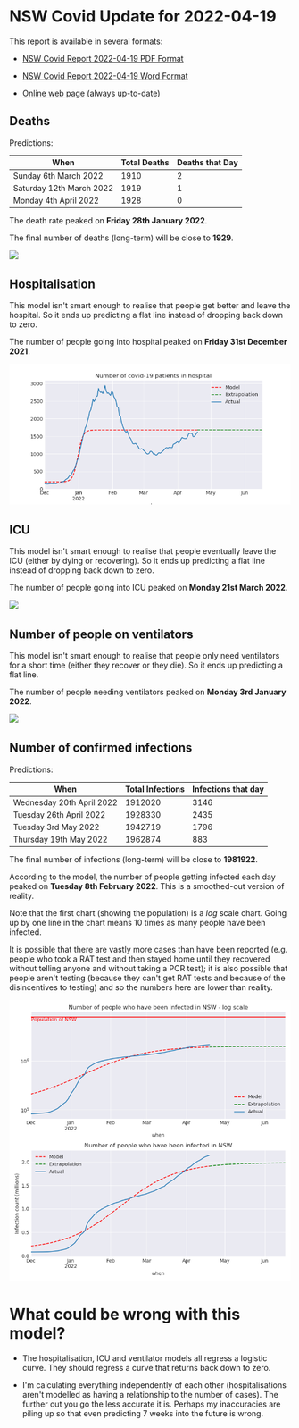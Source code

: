 # NSW Covid Update for 2022-04-19

This report is available in several formats:

- [NSW Covid Report 2022-04-19 PDF Format](https://github.com/solresol/yet-another-pandemic-prediction/raw/main/output/2022-04-19/nsw-covid-report-2022-04-19.pdf)

- [NSW Covid Report 2022-04-19 Word Format](https://github.com/solresol/yet-another-pandemic-prediction/raw/main/output/2022-04-19/nsw-covid-report-2022-04-19.docx)

- [Online web page](https://github.com/solresol/yet-another-pandemic-prediction/tree/main/output/README.md) (always up-to-date)

## Deaths

Predictions:

| When | Total Deaths | Deaths that Day |
| ---- | ------------ | --------------- |
| Sunday 6th March 2022 | 1910 | 2 |
| Saturday 12th March 2022 | 1919 | 1 |
| Monday 4th April 2022 | 1928 | 0 |

The death rate peaked on **Friday 28th January 2022**.

The final number of deaths (long-term) will
be close to **1929**.

![](2022-04-19/deaths.png)



## Hospitalisation

This model isn't smart enough to realise that people get better and leave the hospital.
So it ends up predicting a flat line instead of dropping back down to zero.

The number of people going into hospital peaked on **Friday 31st December 2021**.

![](2022-04-19/hospitalisation.png)

## ICU

This model isn't smart enough to realise that people eventually leave the ICU
(either by dying or recovering).
So it ends up predicting a flat line instead of dropping back down to zero.

The number of people going into ICU peaked on **Monday 21st March 2022**.

![](2022-04-19/icu.png)

## Number of people on ventilators

This model isn't smart enough to realise that people only need ventilators for
a short time (either they recover or they die). So it ends up predicting a flat line.

The number of people needing ventilators peaked on **Monday 3rd January 2022**.

![](2022-04-19/ventilators.png)

## Number of confirmed infections

Predictions:

| When | Total Infections | Infections that day |
| ---- | ------------ | --------------- |
| Wednesday 20th April 2022 | 1912020 | 3146 |
| Tuesday 26th April 2022 | 1928330 | 2435 |
| Tuesday 3rd May 2022 | 1942719 | 1796 |
| Thursday 19th May 2022 | 1962874 | 883 |

The final number of infections (long-term) will
be close to **1981922**.


According to the model, the number of people getting infected each day peaked on **Tuesday 8th February 2022**. This is a smoothed-out version of reality.

Note that the first chart (showing the population) is a *log* scale chart. Going up by one line in the chart means 10 times as many people have been infected. 

It is possible that there are vastly more cases than have been
reported (e.g. people who took a RAT test and then stayed home until
they recovered without telling anyone and without taking a PCR test);
it is also possible that people aren't testing (because they can't get
RAT tests and because of the disincentives to testing) and so the
numbers here are lower than reality.


![](2022-04-19/infection.png)



# What could be wrong with this model?

- The hospitalisation, ICU and ventilator models all regress a logistic curve. They
should regress a curve that returns back down to zero.

- I'm calculating everything independently of each other (hospitalisations aren't modelled as having a relationship to the number of cases). The further out you go the less accurate it is. Perhaps my inaccuracies are piling up so that even predicting 7 weeks into the future is wrong.

